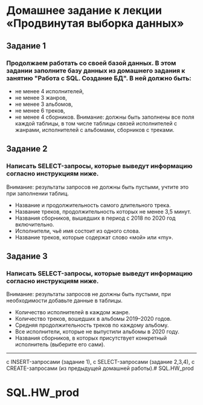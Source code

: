 # Домашнее задание к лекции «Продвинутая выборка данных»

## Задание 1

### Продолжаем работать со своей базой данных. В этом задании заполните базу данных из домашнего задания к занятию "Работа с SQL. Создание БД". В ней должно быть:

- не менее 4 исполнителей,
- не менее 3 жанров,
- не менее 3 альбомов,
- не менее 6 треков,
- не менее 4 сборников.
Внимание: должны быть заполнены все поля каждой таблицы, в том числе таблицы связей исполнителей с жанрами, исполнителей с альбомами, сборников с треками.

## Задание 2
### Написать SELECT-запросы, которые выведут информацию согласно инструкциям ниже.

Внимание: результаты запросов не должны быть пустыми, учтите это при заполнении таблиц.

- Название и продолжительность самого длительного трека.
- Название треков, продолжительность которых не менее 3,5 минут.
- Названия сборников, вышедших в период с 2018 по 2020 год включительно.
- Исполнители, чьё имя состоит из одного слова.
- Название треков, которые содержат слово «мой» или «my».


## Задание 3

### Написать SELECT-запросы, которые выведут информацию согласно инструкциям ниже.

Внимание: результаты запросов не должны быть пустыми, при необходимости добавьте данные в таблицы.

- Количество исполнителей в каждом жанре.
- Количество треков, вошедших в альбомы 2019–2020 годов.
- Средняя продолжительность треков по каждому альбому.
- Все исполнители, которые не выпустили альбомы в 2020 году.
- Названия сборников, в которых присутствует конкретный исполнитель (выберите его сами).
-----------------------------------------------------
с INSERT-запросами (задание 1),
с SELECT-запросами (задание 2,3,4),
с CREATE-запросами (из предыдущей домашней работы).# SQL.HW_prod
# SQL.HW_prod
